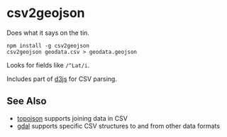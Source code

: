 # csv2geojson

Does what it says on the tin.

    npm install -g csv2geojson
    csv2geojson geodata.csv > geodata.geojson

Looks for fields like `/^Lat/i`.

Includes part of [d3js](http://d3js.org/) for CSV parsing.

## See Also

* [topojson](https://github.com/mbostock/topojson/) supports joining data in CSV
* [gdal](http://www.gdal.org/) supports specific CSV structures to and from other data formats
